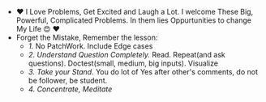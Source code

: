 - :heart: I Love Problems, Get Excited and Laugh a Lot. I welcome These Big, Powerful, Complicated Problems. In them lies Oppurtunities to change My Life :heart_eyes: :heart:
- Forget the Mistake, Remember the lesson:
  - _1._ No PatchWork. Include Edge cases
  - _2. Understand Question Completely._ Read. Repeat(and ask questions). Doctest(small, medium, big inputs). Visualize
  - _3. Take your Stand._ You do lot of Yes after other's comments, do not be follower, be student.
  - _4. Concentrate, Meditate_
